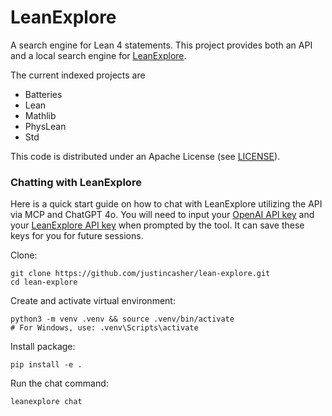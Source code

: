 # LeanExplore

A search engine for Lean 4 statements. This project provides both an API and a local search engine for [LeanExplore](http://www.leanexplore.com).

The current indexed projects are

* Batteries
* Lean
* Mathlib
* PhysLean
* Std

This code is distributed under an Apache License (see [LICENSE](LICENSE)).

### Chatting with LeanExplore

Here is a quick start guide on how to chat with LeanExplore utilizing the API via MCP and ChatGPT 4o. You will need to input your [OpenAI API key](https://platform.openai.com/api-keys) and your [LeanExplore API key](https://www.leanexplore.com/api-keys) when prompted by the tool. It can save these keys for you for future sessions.

Clone:
```
git clone https://github.com/justincasher/lean-explore.git
cd lean-explore
```
Create and activate virtual environment:
```
python3 -m venv .venv && source .venv/bin/activate
# For Windows, use: .venv\Scripts\activate
```
Install package:
```
pip install -e .
```
Run the chat command:
```
leanexplore chat
```
